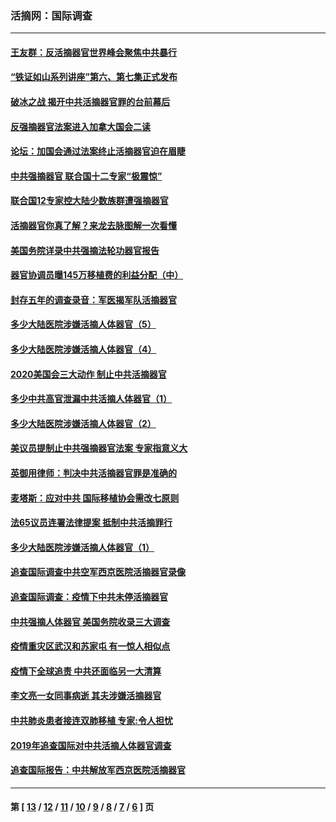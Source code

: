 ### 活摘网：国际调查
---
#### [王友群：反活摘器官世界峰会聚焦中共暴行](../../pages/nf5947/n13250738.md?12100430) 
#### [“铁证如山系列讲座”第六、第七集正式发布](../../pages/nf5947/n13106287.md?12100430) 
#### [破冰之战 揭开中共活摘器官罪的台前幕后](../../pages/nf5947/n13082457.md?12100430) 
#### [反强摘器官法案进入加拿大国会二读](../../pages/nf5947/n13033450.md?12100430) 
#### [论坛：加国会通过法案终止活摘器官迫在眉睫](../../pages/nf5947/n13029839.md?12100430) 
#### [中共强摘器官 联合国十二专家“极震惊”](../../pages/nf5947/n13024313.md?12100430) 
#### [联合国12专家控大陆少数族群遭强摘器官](../../pages/nf5947/n13023877.md?12100430) 
#### [活摘器官你真了解？来龙去脉图解一次看懂](../../pages/nf5947/n13013820.md?12100430) 
#### [美国务院详录中共强摘法轮功器官报告](../../pages/nf5947/n12944519.md?12100430) 
#### [器官协调员曝145万移植费的利益分配（中）](../../pages/nf5947/n12894547.md?12100430) 
#### [封存五年的调查录音：军医揭军队活摘器官](../../pages/nf5947/n12798692.md?12100430) 
#### [多少大陆医院涉嫌活摘人体器官（5）](../../pages/nf5947/n12768383.md?12100430) 
#### [多少大陆医院涉嫌活摘人体器官（4）](../../pages/nf5947/n12664434.md?12100430) 
#### [2020美国会三大动作 制止中共活摘器官](../../pages/nf5947/n12682004.md?12100430) 
#### [多少中共高官泄漏中共活摘人体器官（1）](../../pages/nf5947/n12671234.md?12100430) 
#### [多少大陆医院涉嫌活摘人体器官（2）](../../pages/nf5947/n12655589.md?12100430) 
#### [美议员提制止中共强摘器官法案 专家指意义大](../../pages/nf5947/n12630561.md?12100430) 
#### [英御用律师：判决中共活摘器官罪是准确的](../../pages/nf5947/n12580740.md?12100430) 
#### [麦塔斯：应对中共 国际移植协会需改七原则](../../pages/nf5947/n12514711.md?12100430) 
#### [法65议员连署法律提案 抵制中共活摘罪行](../../pages/nf5947/n12437047.md?12100430) 
#### [多少大陆医院涉嫌活摘人体器官（1）](../../pages/nf5947/n12414284.md?12100430) 
#### [追查国际调查中共空军西京医院活摘器官录像](../../pages/nf5947/n12348837.md?12100430) 
#### [追查国际调查：疫情下中共未停活摘器官](../../pages/nf5947/n12273415.md?12100430) 
#### [中共强摘人体器官 美国务院收录三大调查](../../pages/nf5947/n12181488.md?12100430) 
#### [疫情重灾区武汉和苏家屯 有一惊人相似点](../../pages/nf5947/n12150824.md?12100430) 
#### [疫情下全球追责 中共还面临另一大清算](../../pages/nf5947/n12070397.md?12100430) 
#### [李文亮一女同事病逝 其夫涉嫌活摘器官](../../pages/nf5947/n11957882.md?12100430) 
#### [中共肺炎患者接连双肺移植 专家:令人担忧](../../pages/nf5947/n11945516.md?12100430) 
#### [2019年追查国际对中共活摘人体器官调查](../../pages/nf5947/n11917733.md?12100430) 
#### [追查国际报告：中共解放军西京医院活摘器官](../../pages/nf5947/n11838359.md?12100430) 

---
#### 第 [ [13](./13.md?12100430) / [12](./12.md?12100430) / [11](./11.md?12100430) / [10](./10.md?12100430) / [9](./9.md?12100430) / [8](./8.md?12100430) / [7](./7.md?12100430) / [6](./6.md?12100430) ] 页
